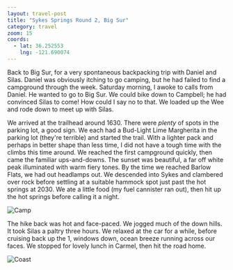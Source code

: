 ```yaml
---
layout: travel-post
title: "Sykes Springs Round 2, Big Sur"
category: travel
zoom: 15
coords:
  - lat: 36.252553
    lng: -121.690074
---
```


Back to Big Sur, for a very spontaneous backpacking trip with Daniel and Silas. Daniel
was obviously itching to go camping, but he had failed to find a campground through the
week. Saturday morning, I awoke to calls from Daniel. He wanted to go to Big Sur. We
could bike down to Campbell; he had convinced Silas to come! How could I say no to that.
We loaded up the Wee and rode down to meet up with Silas.

We arrived at the trailhead around 1630. There were _plenty_ of spots in the parking lot,
a good sign. We each had a Bud-Light Lime Margherita in the parking lot (they're
terrible) and started the trail. With a lighter pack and perhaps in better shape than
less time, I did not have a tough time with the climbs this time around. We reached the
first campground quickly, then came the familiar ups-and-downs. The sunset was beautiful,
a far off white peak illuminated with warm fiery tones. By the time we reached Barlow
Flats, we had out headlamps out. We descended into Sykes and clambered over rock before
settling at a suitable hammock spot just past the hot springs at 2030. We ate a little
food (my fuel cannister ran out), then hit up the hot springs before calling it a night.

![Camp]({{site.url}}/images/travel/sykes/camp.jpg "Camp")

The hike back was hot and face-paced. We jogged much of the down hills. It took Silas
a paltry three hours. We relaxed at the car for a while, before cruising back up the 1,
windows down, ocean breeze running across our faces. We stopped for lovely lunch in
Carmel, then hit the road home.

![Coast]({{site.url}}/images/travel/sykes/coast.jpg "Coast")
